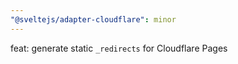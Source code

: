 ```yaml
---
"@sveltejs/adapter-cloudflare": minor
---
```


feat: generate static `_redirects` for Cloudflare Pages
